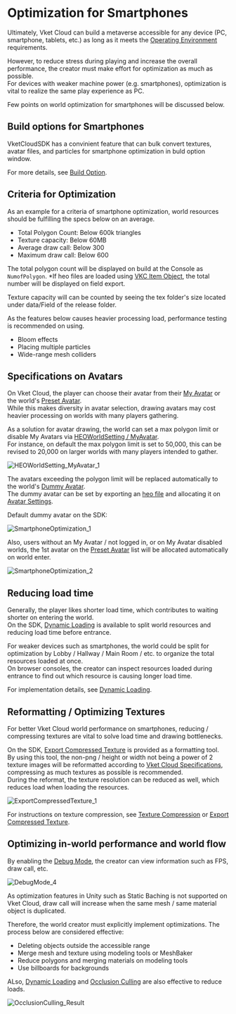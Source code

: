 # Optimization for Smartphones

Ultimately, Vket Cloud can build a metaverse accessible for any device (PC, smartphone, tablets, etc.) as long as it meets the [Operating Environment](../AboutVketCloudSDK/OperatingEnvironment.md) requirements.

However, to reduce stress during playing and increase the overall performance, the creator must make effort for optimization as much as possible.<br>
For devices with weaker machine power (e.g. smartphones), optimization is vital to realize the same play experience as PC.

Few points on world optimization for smartphones will be discussed below.

## Build options for Smartphones

VketCloudSDK has a convinient feature that can bulk convert textures, avatar files, and particles for smartphone optimization in buld option window.

For more details, see [Build Option](../WorldEditingTips/BuildOptions.md).

## Criteria for Optimization

As an example for a criteria of smartphone optimization, world resources should be fulfilling the specs below on an average.

- Total Polygon Count: Below 600k triangles
- Texture capacity: Below 60MB
- Average draw call: Below 300
- Maximum draw call: Below 600

The total polygon count will be displayed on build at the Console as `NumofPolygon`. *If heo files are loaded using [VKC Item Object](../VKCComponents/VKCItemObject.md), the total number will be displayed on field export.

Texture capacity will can be counted by seeing the tex folder's size located under data/Field of the release folder.

As the features below causes heavier processing load, performance testing is recommended on using.

- Bloom effects
- Placing multiple particles
- Wide-range mesh colliders

## Specifications on Avatars

On Vket Cloud, the player can choose their avatar from their [My Avatar](../AboutVketCloudSDK/SetupAvatar.md) or the world's [Preset Avatar](../WorldMakingGuide/PresetAvatar.md).<br>
While this makes diversity in avatar selection, drawing avatars may cost heavier processing on worlds with many players gathering.

As a solution for avatar drawing, the world can set a max polygon limit or disable My Avatars via [HEOWorldSetting / MyAvatar](../VKCComponents/HEOWorldSetting.md#myavatar). <br>
For instance, on default the max polygon limit is set to 50,000, this can be revised to 20,000 on larger worlds with many players intended to gather.

![HEOWorldSetting_MyAvatar_1](../VKCComponents/img/HEOWorldSetting_MyAvatar_1.jpg)

The avatars exceeding the polygon limit will be replaced automatically to the world's [Dummy Avatar](../VKCComponents/HEOWorldSetting.md#avatars).<br>
The dummy avatar can be set by exporting an [heo file](../WorldMakingGuide/HEOExporter_Tutorial.md) and allocating it on [Avatar Settings](../VKCComponents/HEOWorldSetting.md#avatars).

Default dummy avatar on the SDK:

![SmartphoneOptimization_1](img/SmartphoneOptimization_1.jpg)

Also, users without an My Avatar / not logged in, or on My Avatar disabled worlds, the 1st avatar on the [Preset Avatar](../WorldMakingGuide/PresetAvatar.md) list will be allocated automatically on world enter.<br>

![SmartphoneOptimization_2](img/SmartphoneOptimization_2.jpg)

## Reducing load time

Generally, the player likes shorter load time, which contributes to waiting shorter on entering the world.<br>
On the SDK, [Dynamic Loading](../VKCComponents/VKCItemField.md) is available to split world resources and reducing load time before entrance.

For weaker devices such as smartphones, the world could be split for optimization by Lobby / Hallway / Main Room / etc. to organize the total resources loaded at once.<br>
On browser consoles, the creator can inspect resources loaded during entrance to find out which resource is causing longer load time.

For implementation details, see [Dynamic Loading](../VKCComponents/VKCItemField.md).

## Reformatting / Optimizing Textures

For better Vket Cloud world performance on smartphones, reducing / compressing textures are vital to solve load time and drawing bottlenecks.

On the SDK, [Export Compressed Texture](../SDKTools/ExportCompressedTexture.md) is provided as a formatting tool. <br>
By using this tool, the non-png / height or width not being a power of 2 texture images will be reformatted according to [Vket Cloud Specifications](../WorldMakingGuide/UnityGuidelines.md#texture), compressing as much textures as possible is recommended.<br>
During the reformat, the texture resolution can be reduced as well, which reduces load when loading the resources.

![ExportCompressedTexture_1](../SDKTools/img/ExportCompressedTexture_1.jpg)

For instructions on texture compression, see [Texture Compression](./TextureCompression.md) or [Export Compressed Texture](../SDKTools/ExportCompressedTexture.md).

## Optimizing in-world performance and world flow

By enabling the [Debug Mode](../WorldEditingTips/DebugMode.md), the creator can view information such as FPS, draw call, etc.

![DebugMode_4](../WorldEditingTips/img/DebugMode_4.jpg)

As optimization features in Unity such as Static Baching is not supported on Vket Cloud, draw call will increase when the same mesh / same material object is duplicated.

Therefore, the world creator must explicitly implement optimizations. The process below are considered effective:

- Deleting objects outside the accessible range
- Merge mesh and texture using modeling tools or MeshBaker
- Reduce polygons and merging materials on modeling tools
- Use billboards for backgrounds

ALso, [Dynamic Loading](../VKCComponents/VKCItemField.md) and [Occlusion Culling](./OcclusionCulling.md) are also effective to reduce loads.

![OcclusionCulling_Result](img/OcclusionCulling_Result.gif)
